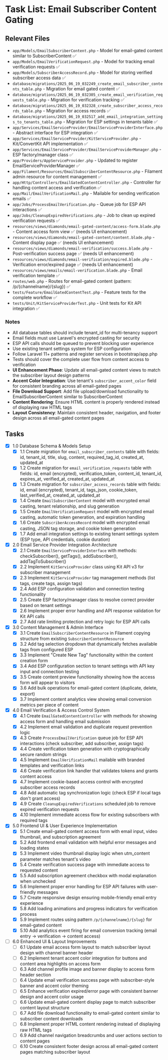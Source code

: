 # Task List: Email Subscriber Content Gating

## Relevant Files

- `app/Models/EmailSubscriberContent.php` - Model for email-gated content similar to SubscriberContent ✅
- `app/Models/EmailVerificationRequest.php` - Model for tracking email verification requests ✅ 
- `app/Models/SubscriberAccessRecord.php` - Model for storing verified subscriber access data ✅
- `database/migrations/2025_06_19_032249_create_email_subscriber_contents_table.php` - Migration for email gated content ✅
- `database/migrations/2025_06_19_032305_create_email_verification_requests_table.php` - Migration for verification tracking ✅
- `database/migrations/2025_06_19_032328_create_subscriber_access_records_table.php` - Migration for access records ✅
- `database/migrations/2025_06_19_032517_add_email_integration_settings_to_tenants_table.php` - Migration for ESP settings in tenants table ✅
- `app/Services/EmailServiceProvider/EmailServiceProviderInterface.php` - Abstract interface for ESP integration ✅
- `app/Services/EmailServiceProvider/KitServiceProvider.php` - Kit/ConvertKit API implementation ✅
- `app/Services/EmailServiceProvider/EmailServiceProviderManager.php` - ESP factory/manager class ✅
- `app/Providers/AppServiceProvider.php` - Updated to register EmailServiceProviderManager ✅
- `app/Filament/Resources/EmailSubscriberContentResource.php` - Filament admin resource for content management ✅
- `app/Http/Controllers/EmailGatedContentController.php` - Controller for handling content access and verification ✅
- `app/Mail/EmailVerificationMail.php` - Mailable for sending verification emails ✅
- `app/Jobs/ProcessEmailVerification.php` - Queue job for ESP API interactions ✅
- `app/Jobs/CleanupExpiredVerifications.php` - Job to clean up expired verification requests ✅
- `resources/views/diamonds/email-gated-content/access-form.blade.php` - Content access form view ✅ (needs UI enhancement)
- `resources/views/diamonds/email-gated-content/content.blade.php` - Content display page ✅ (needs UI enhancement)
- `resources/views/diamonds/email-verification/success.blade.php` - Post-verification success page ✅ (needs UI enhancement)
- `resources/views/diamonds/email-verification/expired.blade.php` - Verification error/expired page ✅ (needs UI enhancement)
- `resources/views/emails/email-verification.blade.php` - Email verification template ✅
- `routes/web.php` - Routes for email-gated content (pattern: /p/{channelname}/{slug}) ✅
- `tests/Feature/EmailGatedContentTest.php` - Feature tests for the complete workflow ✅
- `tests/Unit/KitServiceProviderTest.php` - Unit tests for Kit API integration ✅

### Notes

- All database tables should include tenant_id for multi-tenancy support
- Email fields must use Laravel's encrypted casting for security
- ESP API calls should be queued to prevent blocking user experience
- Use existing tenant settings system for ESP configuration
- Follow Laravel 11+ patterns and register services in bootstrap/app.php
- Tests should cover the complete user flow from content access to verification
- **UI Enhancement Phase**: Update all email-gated content views to match the subscriber layout design patterns
- **Accent Color Integration**: Use tenant's `subscriber_accent_color` field for consistent branding across all email-gated pages
- **File Download Support**: Add file upload/download functionality to EmailSubscriberContent similar to SubscriberContent
- **Content Rendering**: Ensure HTML content is properly rendered instead of displaying raw HTML tags
- **Layout Consistency**: Maintain consistent header, navigation, and footer design across all email-gated content pages

## Tasks

- [x] 1.0 Database Schema & Models Setup
  - [x] 1.1 Create migration for `email_subscriber_contents` table with fields: id, tenant_id, title, slug, content, required_tag_id, created_at, updated_at
  - [x] 1.2 Create migration for `email_verification_requests` table with fields: id, email (encrypted), verification_token, content_id, tenant_id, expires_at, verified_at, created_at, updated_at
  - [x] 1.3 Create migration for `subscriber_access_records` table with fields: id, email (encrypted), tenant_id, tags_json, cookie_token, last_verified_at, created_at, updated_at
  - [x] 1.4 Create `EmailSubscriberContent` model with encrypted email casting, tenant relationship, and slug generation
  - [x] 1.5 Create `EmailVerificationRequest` model with encrypted email casting, automatic token generation, and expiration handling
  - [x] 1.6 Create `SubscriberAccessRecord` model with encrypted email casting, JSON tag storage, and cookie token generation
  - [x] 1.7 Add email integration settings to existing tenant settings system (ESP type, API credentials, cookie duration)
- [x] 2.0 Email Service Provider Integration Architecture  
  - [x] 2.1 Create `EmailServiceProviderInterface` with methods: checkSubscriber(), getTags(), addSubscriber(), addTagToSubscriber()
  - [x] 2.2 Implement `KitServiceProvider` class using Kit API v3 for subscriber management
  - [x] 2.3 Implement `KitServiceProvider` tag management methods (list tags, create tags, assign tags)
  - [x] 2.4 Add ESP configuration validation and connection testing functionality
  - [x] 2.5 Create ESP factory/manager class to resolve correct provider based on tenant settings
  - [x] 2.6 Implement proper error handling and API response validation for Kit API calls
  - [x] 2.7 Add rate limiting protection and retry logic for ESP API calls
- [x] 3.0 Content Management & Admin Interface
  - [x] 3.1 Create `EmailSubscriberContentResource` in Filament copying structure from existing `SubscriberContentResource`
  - [x] 3.2 Add tag selection dropdown that dynamically fetches available tags from configured ESP
  - [x] 3.3 Implement "Create New Tag" functionality within the content creation form
  - [x] 3.4 Add ESP configuration section to tenant settings with API key input and connection testing
  - [x] 3.5 Create content preview functionality showing how the access form will appear to visitors
  - [x] 3.6 Add bulk operations for email-gated content (duplicate, delete, export)
  - [x] 3.7 Implement content analytics view showing email conversion metrics per piece of content
- [x] 4.0 Email Verification & Access Control System
  - [x] 4.1 Create `EmailGatedContentController` with methods for showing access form and handling email submission
  - [x] 4.2 Implement email validation and duplicate request prevention logic
  - [x] 4.3 Create `ProcessEmailVerification` queue job for ESP API interactions (check subscriber, add subscriber, assign tags)
  - [x] 4.4 Create verification token generation with cryptographically secure random strings
  - [x] 4.5 Implement `EmailVerificationMail` mailable with branded templates and verification links
  - [x] 4.6 Create verification link handler that validates tokens and grants content access
  - [x] 4.7 Implement cookie-based access control with encrypted subscriber access records
  - [x] 4.8 Add automatic tag synchronization logic (check ESP if local tags don't grant access)
  - [x] 4.9 Create `CleanupExpiredVerifications` scheduled job to remove expired verification requests
  - [x] 4.10 Implement immediate access flow for existing subscribers with required tags
- [x] 5.0 Frontend UI & User Experience Implementation
  - [x] 5.1 Create email-gated content access form with email input, video thumbnail, and subscription agreement
  - [x] 5.2 Add frontend email validation with helpful error messages and loading states
  - [x] 5.3 Implement video thumbnail display logic when utm_content parameter matches tenant's video
  - [x] 5.4 Create verification success page with immediate access to requested content
  - [x] 5.5 Add subscription agreement checkbox with modal explanation when unchecked
  - [x] 5.6 Implement proper error handling for ESP API failures with user-friendly messages
  - [x] 5.7 Create responsive design ensuring mobile-friendly email entry experience
  - [x] 5.8 Add loading animations and progress indicators for verification process
  - [x] 5.9 Implement routes using pattern `/p/{channelname}/{slug}` for email-gated content
  - [x] 5.10 Add analytics event firing for email conversion tracking (email entry → verification → content access)
- [ ] 6.0 Enhanced UI & Layout Improvements
  - [ ] 6.1 Update email access form layout to match subscriber layout design with channel banner header
  - [ ] 6.2 Implement tenant accent color integration for buttons and content area highlights on access form
  - [ ] 6.3 Add channel profile image and banner display to access form header section
  - [ ] 6.4 Update email verification success page with subscriber-style banner and accent color theming
  - [ ] 6.5 Enhance verification expired/error page with consistent banner design and accent color usage
  - [ ] 6.6 Update email-gated content display page to match subscriber content layout structure
  - [ ] 6.7 Add file download functionality to email-gated content similar to subscriber content downloads
  - [ ] 6.8 Implement proper HTML content rendering instead of displaying raw HTML tags
  - [ ] 6.9 Add channel navigation breadcrumbs and user actions section to content pages
  - [ ] 6.10 Create consistent footer design across all email-gated content pages matching subscriber layout 